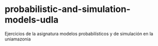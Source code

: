 # probabilistic-and-simulation-models-udla
Ejercicios de la asignatura modelos probabilísticos y de simulación en la uniamazonia
